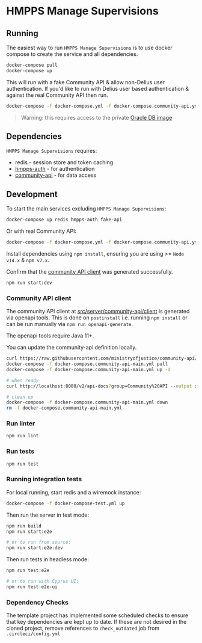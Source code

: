 # HMPPS Manage Supervisions

## Running
The easiest way to run `HMPPS Manage Supervisions` is to use docker compose to create the service and all dependencies. 

```bash
docker-compose pull
docker-compose up
```

This will run with a fake Community API & allow non-Delius user authentication.
If you'd like to run with Delius user based authentication & against the real Community API then run.

```bash
docker-compose -f docker-compose.yml -f docker-compose.community-api.yml up
```

> Warning: this requires access to the private [Oracle DB image](https://github.com/ministryofjustice/hmpps-delius-api/blob/main/doc/development.md#oracle-database)

## Dependencies

`HMPPS Manage Supervisions` requires: 
* redis - session store and token caching
* [hmpps-auth](https://github.com/ministryofjustice/hmpps-auth) - for authentication
* [community-api](https://github.com/ministryofjustice/community-api) - for data access

## Development

To start the main services excluding `HMPPS Manage Supervisions`: 

```bash
docker-compose up redis hmpps-auth fake-api
```

Or with real Community API:

```bash
docker-compose -f docker-compose.yml -f docker-compose.community-api.yml up redis hmpps-auth community-api
```

Install dependencies using `npm install`, ensuring you are using >= `Node v14.x` & `npm v7.x`.

Confirm that the [community API client](#community-api-client) was generated successfully.

```bash
npm run start:dev
```

### Community API client

The community API client at [src/server/community-api/client](src/server/community-api/client) is generated via openapi tools.
This is done on `postinstall` i.e. running `npm install` or can be run manually via `npm run openapi-generate`.

The openapi tools require Java 11+.

You can update the community-api definition locally.

```bash
curl https://raw.githubusercontent.com/ministryofjustice/community-api/main/docker-compose.yml --output docker-compose.community-api-main.yml
docker-compose -f docker-compose.community-api-main.yml pull
docker-compose -f docker-compose.community-api-main.yml up -d

# when ready
curl http://localhost:8080/v2/api-docs?group=Community%20API --output src/server/community-api/client/community-api.json

# clean up
docker-compose -f docker-compose.community-api-main.yml down
rm -f docker-compose.community-api-main.yml
```

### Run linter

```bash
npm run lint
```

### Run tests

```bash
npm run test
```

### Running integration tests

For local running, start redis and a wiremock instance:

```bash
docker-compose -f docker-compose-test.yml up
```

Then run the server in test mode:

```bash
npm run build
npm run start:e2e

# or to run from source:
npm run start:e2e:dev
```

Then run tests in headless mode:

```bash
npm run test:e2e

# or to run with Cyprus UI:
npm run test:e2e-ui
```

### Dependency Checks

The template project has implemented some scheduled checks to ensure that key dependencies are kept up to date.
If these are not desired in the cloned project, remove references to `check_outdated` job from `.circleci/config.yml`
